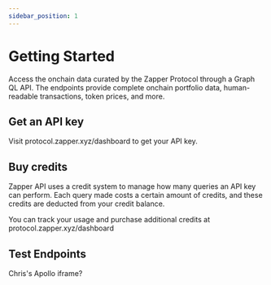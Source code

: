 ```yaml
---
sidebar_position: 1
---
```



# Getting Started

Access the onchain data curated by the Zapper Protocol through a Graph QL API. The endpoints provide complete onchain portfolio data, human-readable transactions, token prices, and more.

## Get an API key

Visit protocol.zapper.xyz/dashboard to get your API key.

## Buy credits

Zapper API uses a credit system to manage how many queries an API key can perform. Each query made costs a certain amount of credits, and these credits are deducted from your credit balance.

You can track your usage and purchase additional credits at protocol.zapper.xyz/dashboard


## Test Endpoints

Chris's Apollo iframe?
